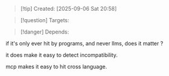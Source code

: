 
>[!tip] Created: [2025-09-06 Sat 20:58]

>[!question] Targets: 

>[!danger] Depends: 

if it's only ever hit by programs, and never llms, does it matter ?

it does make it easy to detect incompatibility.

mcp makes it easy to hit cross language.